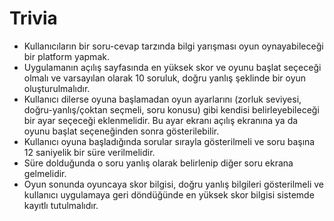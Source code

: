 # Trivia

- Kullanıcıların bir soru-cevap tarzında bilgi yarışması oyun oynayabileceği bir platform yapmak. 
- Uygulamanın açılış sayfasında en yüksek skor ve oyunu başlat seçeceği olmalı ve varsayılan olarak 10 soruluk, doğru yanlış şeklinde bir oyun oluşturulmalıdır.
- Kullanıcı dilerse oyuna başlamadan oyun ayarlarını (zorluk seviyesi, doğru-yanlış/çoktan seçmeli, soru konusu) gibi kendisi belirleyebileceği bir ayar seçeceği eklenmelidir. Bu ayar ekranı açılış ekranına ya da oyunu başlat seçeneğinden sonra gösterilebilir.
- Kullanıcı oyuna başladığında sorular sırayla gösterilmeli ve soru başına 12 saniyelik bir süre verilmelidir. 
- Süre dolduğunda o soru yanlış olarak belirlenip diğer soru ekrana gelmelidir. 
- Oyun sonunda oyuncaya skor bilgisi, doğru yanlış bilgileri gösterilmeli ve kullanıcı uygulamaya geri döndüğünde en yüksek skor bilgisi sistemde kayıtlı tutulmalıdır.
